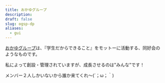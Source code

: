 ```yaml
---
title: おかゆグループ
description: 
draft: false
slug: ogsp-dp
aliases:
  - gui
---
```

[おかゆグループ](https://okayugroup.com)は、『学生だからできること』をモットーに活動する、同好会のようなものです。

私によって創設・管理されていますが、成長させるのは"みんな"です！

メンバー２人しかいないから誰か来てくれ〜(´；ω；｀)